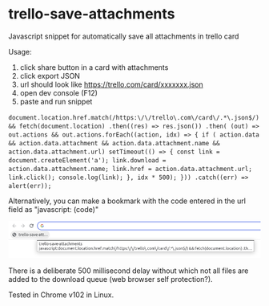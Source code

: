 # trello-save-attachments

Javascript snippet for automatically save all attachments in trello card

Usage:

1. click share button in a card with attachments
2. click export JSON
3. url should look like https://trello.com/card/xxxxxxx.json
4. open dev console (F12)
5. paste and run snippet

`
document.location.href.match(/https:\/\/trello\.com\/card\/.*\.json$/) && fetch(document.location) .then((res) => res.json()) .then( (out) => out.actions && out.actions.forEach((action, idx) => { if ( action.data && action.data.attachment && action.data.attachment.name && action.data.attachment.url) setTimeout(() => { const link = document.createElement('a'); link.download = action.data.attachment.name; link.href = action.data.attachment.url; link.click(); console.log(link); }, idx * 500); })) .catch((err) => alert(err));
`

Alternatively, you can make a bookmark with the code entered in the url field as "javascript: (code)"

![bookmark](https://raw.githubusercontent.com/patwork/trello-save-attachments/main/bookmark.png)

There is a deliberate 500 millisecond delay without which not all files are added to the download queue (web browser self protection?).

Tested in Chrome v102 in Linux.
